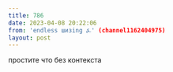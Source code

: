 ```yaml
---
title: 786
date: 2023-04-08 20:22:06
from: 'endless шизing ⍼' (channel1162404975)
layout: post
---
```


простите что без контекста
